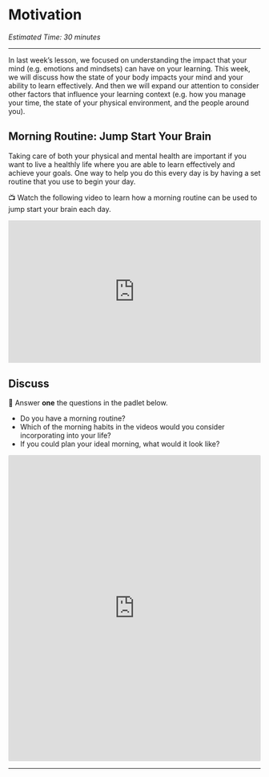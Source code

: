 # Motivation

*Estimated Time: 30 minutes*

---

In last week’s lesson, we focused on understanding the impact that your mind (e.g. emotions and mindsets) can have on your learning. This week, we will discuss how the state of your body impacts your mind and your ability to learn effectively. And then we will expand our attention to consider other factors that influence your learning context (e.g. how you manage your time, the state of your physical environment, and the people around you).

<!--

But to start off with, let's consider a question that has been puzzling philosophers for centuries: Are you a mind with a body or body with a mind?

## The Mind-Body Dualism

<aside>


📺 Watch the following video about the connection between our minds and our bodies.

</aside>

<div style="position: relative; padding-bottom: 56.25%; height: 0;"><iframe src="https://www.youtube.com/embed/ILDy6kYU-xQ" title="YouTube video player" frameborder="0" allow="accelerometer; autoplay; clipboard-write; encrypted-media; gyroscope; picture-in-picture" allowfullscreen style="position: absolute; top: 0; left: 0; width: 100%; height: 100%;"></iframe></div>


## Discuss

<aside>
  
Do you think you are a "mind with a body", a "body with a mind", or something else?

**Add your thoughts to the padlet below.**

</aside>

<div style="border:1px solid rgba(0,0,0,0.1);border-radius:2px;box-sizing:border-box;overflow:hidden;position:relative;width:100%;background:#F4F4F4"><iframe src="https://padlet.com/curriculumpad/wstllvv36277p55n" frameborder="0" allow="camera;microphone;geolocation" style="width:100%;height:608px;display:block;padding:0;margin:0"></iframe></div>

---
-->

## Morning Routine: Jump Start Your Brain

Taking care of both your physical and mental health are important if you want to live a healthly life where you are able to learn effectively and achieve your goals. One way to help you do this every day is by having a set routine that you use to begin your day.

<aside>


📺 Watch the following video to learn how a morning routine can be used to jump start your brain each day.

</aside>

<div style="position: relative; padding-bottom: 56.25%; height: 0;"><iframe src="https://www.youtube.com/embed/1sGyNx44Xw4"  title="YouTube video player" frameborder="0" allow="accelerometer; autoplay; clipboard-write; encrypted-media; gyroscope; picture-in-picture" allowfullscreen style="position: absolute; top: 0; left: 0; width: 100%; height: 100%;"></iframe></div>

## Discuss

<aside>


💬 Answer **one** the questions in the padlet below.

- Do you have a morning routine?
- Which of the morning habits in the videos would you consider incorporating into your life?
- If you could plan your ideal morning, what would it look like?
</aside>

<div style="border:1px solid rgba(0,0,0,0.1);border-radius:2px;box-sizing:border-box;overflow:hidden;position:relative;width:100%;background:#F4F4F4"><iframe src="https://padlet.com/embed/2v44jtqtcitxbkxd" frameborder="0" allow="camera;microphone;geolocation" style="width:100%;height:608px;display:block;padding:0;margin:0"></iframe></div>

---

